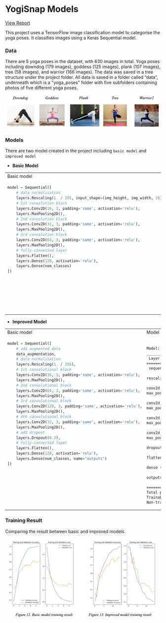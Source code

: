 # YogiSnap Models

[View Report](https://docs.google.com/document/d/10gte0gSkbcoHCYk1FDSM9F0Hn2DxJMd7-Y7U7IirwvE/edit?usp=sharing)

This project uses a TensorFlow image classification model to categorise the yoga poses. It classifies images using a
Keras Sequential model.

### Data

There are 5 yoga poses in the dataset, with 630 images in total. Yoga poses including downdog (179 images), goddess (125
images), plank (107 images), tree (58 images), and warrior (166 images). The data was saved in a
tree structure under the project folder. All data is saved in a folder called “data”, underneath which is a "yoga_poses"
folder with five subfolders containing photos of five different yoga poses.

![5 yoga poses in the dataset](data/5yoga-poses-in-the-dataset.png)

### Models

There are two model created in the project including `basic model` and `improved model`

- **Basic Model**

<table>
<tr>
<td>Basic model</td><td>Model summary</td>
</tr>
<tr>
<td valign="top">

```python
model = Sequential([
    # data normalisation
    layers.Rescaling(1. / 255, input_shape=(img_height, img_width, 3)),
    # 1st convolution block
    layers.Conv2D(16, 3, padding='same', activation='relu'),
    layers.MaxPooling2D(),
    # 2nd convolution block
    layers.Conv2D(32, 3, padding='same', activation='relu'),
    layers.MaxPooling2D(),
    # 3rd convolution block
    layers.Conv2D(64, 3, padding='same', activation='relu'),
    layers.MaxPooling2D(),
    # fully-connected layer
    layers.Flatten(),
    layers.Dense(128, activation='relu'),
    layers.Dense(num_classes)
])
```
</td>
<td>

```text
Model: "sequential"
_________________________________________________________________
 Layer (type)                   Output Shape             Param   
=================================================================
rescaling_1 (Rescaling)        (None, 180, 180, 3)       0         

conv2d (Conv2D)                (None, 180, 180, 16)      448                                                                       
max_pooling2d (MaxPooling2D)   (None, 90, 90, 16)        0

conv2d_1 (Conv2D)              (None, 90, 90, 32)        4640                                                                       
max_pooling2d_1 (MaxPooling2D) (None, 45, 45, 32)        0

conv2d_2 (Conv2D)              (None, 45, 45, 64)        18496    
max_pooling2d_2 (MaxPooling2D) (None, 22, 22, 64)        0

flatten (Flatten)              (None, 30976)             0

dense (Dense)                  (None, 128)               3965056

dense_1 (Dense)                (None, 5)                 645
=================================================================
Total params: 3,989,285
Trainable params: 3,989,285
Non-trainable params: 0
_________________________________________________________________

```
</td>
</tr>
</table>




- **Improved Model**

<table>
<tr>
<td>Basic model</td><td>Model summary</td>
</tr>
<tr>
<td valign="top">

```python
model = Sequential([
    # add augmented data
    data_augmentation,
    # data normalisation
    layers.Rescaling(1. / 255),
    # 1st convolutional block
    layers.Conv2D(16, 3, padding='same', activation='relu'),
    layers.MaxPooling2D(),
    # 2nd convolutional block
    layers.Conv2D(64, 3, padding='same', activation='relu'),
    layers.MaxPooling2D(),
    # 3rd convolutional block
    layers.Conv2D(128, 3, padding='same', activation='relu'),
    layers.MaxPooling2D(),
    # 4th convolutional block
    layers.Conv2D(32, 3, padding='same', activation='relu'),
    layers.MaxPooling2D(),
    # add dropout
    layers.Dropout(0.3),
    # fully-connected layer
    layers.Flatten(),
    layers.Dense(128, activation='relu'),
    layers.Dense(num_classes, name="outputs")
])
```
</td>
<td>

```text

Model: "sequential_1"
_________________________________________________________________
 Layer (type)                Output Shape              Param #   
=================================================================
 sequential (Sequential)        (None, 180, 180, 3)       0         

rescaling_1 (Rescaling)        (None, 180, 180, 3)       0

conv2d (Conv2D)                (None, 180, 180, 16)      448
max_pooling2d (MaxPooling2D)   (None, 90, 90, 16)        0

conv2d_1 (Conv2D)              (None, 90, 90, 64)        9280                                                                      
max_pooling2d_1 (MaxPooling2D) (None, 45, 45, 64)        0

conv2d_2 (Conv2D)              (None, 45, 45, 128)       73856                                                                
max_pooling2d_2 (MaxPooling2D) (None, 22, 22, 128)       0

conv2d_3 (Conv2D)              (None, 22, 22, 32)        36896                                                                     
max_pooling2d_3 (MaxPooling2D) (None, 11, 11, 32)        0

dropout (Dropout)              (None, 11, 11, 32)        0

flatten (Flatten)              (None, 3872)              0

dense (Dense)                  (None, 128)               495744

outputs (Dense)                (None, 5)                 645
                                                                 
=================================================================
Total params: 616,869
Trainable params: 616,869
Non-trainable params: 0
```
</td>
</tr>
</table>

### Training Result

Comparing the result between basic and improved models

![training result](data/training-result.png)
